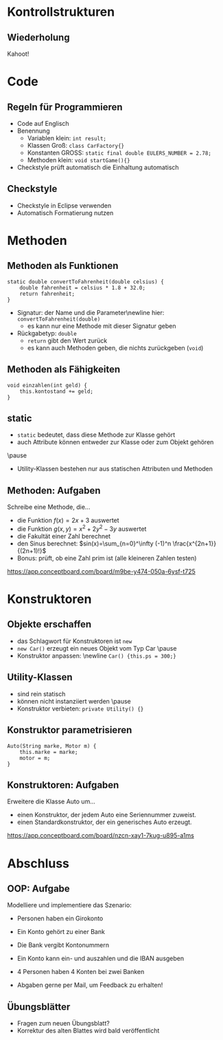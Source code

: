 # Kontrollstrukturen

## Wiederholung

Kahoot!

# Code

## Regeln für Programmieren

- Code auf Englisch
- Benennung
    - Variablen klein: `int result;`
    - Klassen Groß: `class CarFactory{}`
    - Konstanten GROSS: `static final double EULERS_NUMBER = 2.78;`
    - Methoden klein: `void startGame(){}`
- Checkstyle prüft automatisch die Einhaltung automatisch

## Checkstyle

- Checkstyle in Eclipse verwenden
- Automatisch Formatierung nutzen

# Methoden

## Methoden als Funktionen

~~~
static double convertToFahrenheit(double celsius) {
    double fahrenheit = celsius * 1.8 + 32.0;
    return fahrenheit; 
}
~~~

- Signatur: der Name und die Parameter\newline
   hier: `convertToFahrenheit(double)`
    - es kann nur eine Methode mit dieser Signatur geben
- Rückgabetyp: `double`
    - `return` gibt den Wert zurück
    - es kann auch Methoden geben, die nichts zurückgeben (`void`)

## Methoden als Fähigkeiten

~~~
void einzahlen(int geld) {
    this.kontostand += geld;
}
~~~

## static

- `static` bedeutet, dass diese Methode zur Klasse gehört
- auch Attribute können entweder zur Klasse oder zum Objekt gehören

\pause

- Utility-Klassen bestehen nur aus statischen Attributen und Methoden

## Methoden: Aufgaben

Schreibe eine Methode, die...

- die Funktion $f(x)=2x+3$ auswertet
- die Funktion $g(x,y)=x^2 + 2y^2 - 3y$ auswertet
- die Fakultät einer Zahl berechnet
- den Sinus berechnet:         $sin(x)=\sum_{n=0}^\infty (-1)^n \frac{x^{2n+1}}{(2n+1)!}$
- Bonus: prüft, ob eine Zahl prim ist (alle kleineren Zahlen testen)

<https://app.conceptboard.com/board/m9be-y474-050a-6ysf-t725>


# Konstruktoren

## Objekte erschaffen

- das Schlagwort für Konstruktoren ist `new`
- `new Car()` erzeugt ein neues Objekt vom Typ Car
\pause
- Konstruktor anpassen: \newline
  `Car() {this.ps = 300;}`

## Utility-Klassen

- sind rein statisch
- können nicht instanziiert werden
\pause
- Konstruktor verbieten: `private Utility() {}`

## Konstruktor parametrisieren

~~~
Auto(String marke, Motor m) {
    this.marke = marke;
    motor = m;
}
~~~

## Konstruktoren: Aufgaben

Erweitere die Klasse Auto um...

- einen Konstruktor, der jedem Auto eine Seriennummer zuweist.
- einen Standardkonstruktor, der ein generisches Auto erzeugt.

<https://app.conceptboard.com/board/nzcn-xay1-7kug-u895-a1ms>

# Abschluss

## OOP: Aufgabe

Modelliere und implementiere das Szenario:

- Personen haben ein Girokonto
- Ein Konto gehört zu einer Bank
- Die Bank vergibt Kontonummern
- Ein Konto kann ein- und auszahlen und die IBAN ausgeben

- 4 Personen haben 4 Konten bei zwei Banken

- Abgaben gerne per Mail, um Feedback zu erhalten!

## Übungsblätter

- Fragen zum neuen Übungsblatt?
- Korrektur des alten Blattes wird bald veröffentlicht

